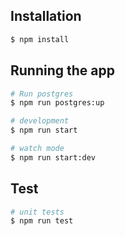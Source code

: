 ## Installation

```bash
$ npm install
```

## Running the app

```bash
# Run postgres
$ npm run postgres:up

# development
$ npm run start

# watch mode
$ npm run start:dev
```

## Test

```bash
# unit tests
$ npm run test
```
